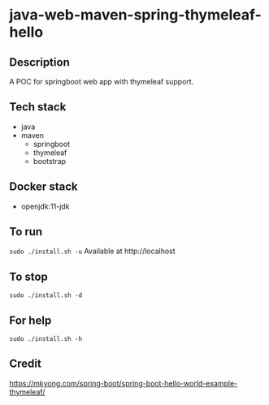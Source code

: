 # java-web-maven-spring-thymeleaf-hello

## Description
A POC for springboot web app with thymeleaf support.

## Tech stack
- java
- maven
  - springboot
  - thymeleaf
  - bootstrap

## Docker stack
- openjdk:11-jdk

## To run
`sudo ./install.sh -u`
Available at http://localhost

## To stop
`sudo ./install.sh -d`

## For help
`sudo ./install.sh -h`

## Credit
https://mkyong.com/spring-boot/spring-boot-hello-world-example-thymeleaf/
